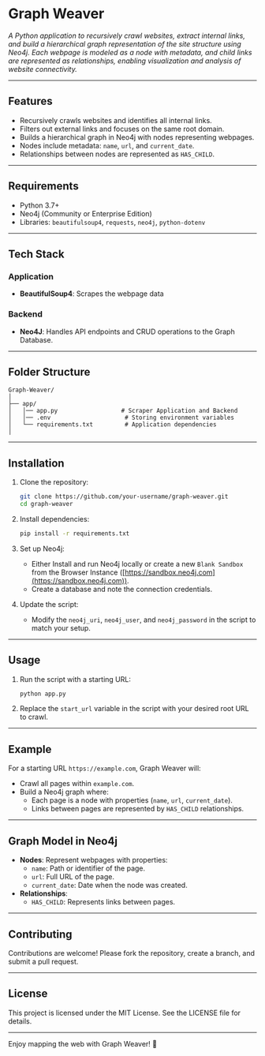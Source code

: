 # **Graph Weaver**

_A Python application to recursively crawl websites, extract internal links, and build a hierarchical graph representation of the site structure using Neo4j. Each webpage is modeled as a node with metadata, and child links are represented as relationships, enabling visualization and analysis of website connectivity._

---

## Features

- Recursively crawls websites and identifies all internal links.
- Filters out external links and focuses on the same root domain.
- Builds a hierarchical graph in Neo4j with nodes representing webpages.
- Nodes include metadata: `name`, `url`, and `current_date`.
- Relationships between nodes are represented as `HAS_CHILD`.

---

## Requirements

- Python 3.7+
- Neo4j (Community or Enterprise Edition)
- Libraries: `beautifulsoup4`, `requests`, `neo4j`, `python-dotenv`

---

## Tech Stack

### **Application**
- **BeautifulSoup4**: Scrapes the webpage data


###  **Backend**
- **Neo4J**: Handles API endpoints and CRUD operations to the Graph Database.

---

## Folder Structure

````plaintext
Graph-Weaver/
│
├── app/
│   │── app.py                  # Scraper Application and Backend
│   │── .env                     # Storing environment variables
│   └── requirements.txt         # Application dependencies
│

````
---
## Installation

1. Clone the repository:
    ```bash
    git clone https://github.com/your-username/graph-weaver.git
    cd graph-weaver
    ```

2. Install dependencies:
    ```bash
    pip install -r requirements.txt
    ```

3. Set up Neo4j:
    - Either Install and run Neo4j locally or create a new `Blank Sandbox` from the Browser Instance ([https://sandbox.neo4j.com](https://sandbox.neo4j.com)).
    - Create a database and note the connection credentials.

4. Update the script:
    - Modify the `neo4j_uri`, `neo4j_user`, and `neo4j_password` in the script to match your setup.

---

## Usage

1. Run the script with a starting URL:
    ```bash
    python app.py
    ```
2. Replace the `start_url` variable in the script with your desired root URL to crawl.

---

## Example

For a starting URL `https://example.com`, Graph Weaver will:
- Crawl all pages within `example.com`.
- Build a Neo4j graph where:
  - Each page is a node with properties (`name`, `url`, `current_date`).
  - Links between pages are represented by `HAS_CHILD` relationships.

---

## Graph Model in Neo4j

- **Nodes**: Represent webpages with properties:
  - `name`: Path or identifier of the page.
  - `url`: Full URL of the page.
  - `current_date`: Date when the node was created.
- **Relationships**:
  - `HAS_CHILD`: Represents links between pages.

---

## Contributing

Contributions are welcome! Please fork the repository, create a branch, and submit a pull request.

---

## License

This project is licensed under the MIT License. See the LICENSE file for details.

---

Enjoy mapping the web with Graph Weaver! 🚀
